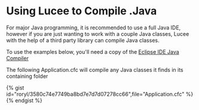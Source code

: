 # Using Lucee to Compile .Java

For major Java programming, it is recommended to use a full Java IDE, however if you are just wanting to work with a couple Java classes, Lucee with the help of a third party library can compile Java classes.

To use the examples below, you'll need a copy of the [Eclipse IDE Java Compiler](http://mvnrepository.com/artifact/org.eclipse.jdt.core.compiler/ecj/4.2.2)

The following Application.cfc will compile any Java classes it finds in its containing folder 

{% gist id="roryl/3580c74e7749ba8bd7e7d7d07278cc66",file="Application.cfc" %}{% endgist %}





